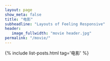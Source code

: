 ```yaml
---
layout: page
show_meta: false
title: "电影"
subheadline: "Layouts of Feeling Responsive"
header:
   image_fullwidth: "movie header.jpg"
permalink: "/movie/"
---
```

{% include list-posts.html tag='电影' %}
